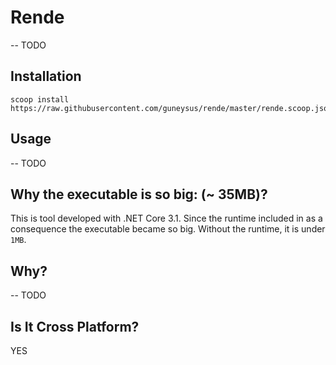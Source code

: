 Rende
=====

-- TODO
## Installation

```shell
scoop install https://raw.githubusercontent.com/guneysus/rende/master/rende.scoop.json
```

## Usage

-- TODO

## Why the executable is so big: (~ 35MB)?

This is tool developed with .NET Core 3.1.
Since the runtime included in as a consequence the executable became so big.
Without the runtime, it is under `1MB`.


## Why?

-- TODO

## Is It Cross Platform?
YES

